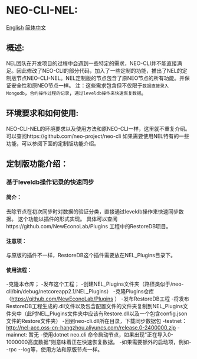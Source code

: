 # NEO-CLI-NEL:
[English](#en) [简体中文](#zh)

<a name="zh"></a>

## 概述:

NEL团队在开发项目的过程中会遇到一些特定的需求，NEO-CLI并不能直接满足。因此修改了NEO-CLI的部分代码，加入了一些定制的功能，推出了NEL的定制版节点NEO-CLI-NEL。NEL定制版的节点包含了原NEO节点的所有功能。并保证安全性和原NEO节点一样。
注：这些需求包含但不仅限于`数据直接录入Mongodb`，`合约操作过程的记录`，`通过leveldb操作来快速恢复数据`。

## 环境要求和如何使用:

NEO-CLI-NEL的环境要求以及使用方法和原NEO-CLI一样，这里就不重复介绍。可以查阅https://github.com/neo-project/neo-cli
如果需要使用NEL特有的一些功能，可以参阅下面的定制版功能介绍。

## 定制版功能介绍：
### 基于leveldb操作记录的快速同步
#### 简介：
去除节点在初次同步时对数据的验证分类，直接通过leveldb操作来快速同步数据。
这个功能以插件的形式实现。
具体可以查阅https://github.com/NewEconoLab/Plugins 工程中的RestoreDB项目。
#### 注意项：
与原版的插件不一样，RestoreDB这个插件需要放在NEL_Plugins目录下。
#### 使用流程：
-克隆本仓库；
-发布这个工程；
-创建NEL_Plugins文件夹（路径类似于/neo-cli/bin/debug/netcoreapp2.1/NEL_Plugins）
-克隆Plugins仓库（https://github.com/NewEconoLab/Plugins ）
-发布RestoreDB工程
-将发布RestoreDB工程生成的.dll文件以及包含配置文件的文件夹复制到NEL_Plugins文件夹中（此时NEL_Plugins文件夹中应该有Restore.dll以及一个包含config.json文件的Restore文件夹）
-回到neo-cli.dll所在目录，下载同步数据包 
 -testnet： http://nel-acc.oss-cn-hangzhou.aliyuncs.com/release.0-2400000.zip
 -mainnet: 暂无
-使用dotnet neo.cli 命令启动节点，如果出现"正在导入0-1000000高度数据"则意味着正在快速恢复数据。
	-如果需要额外的启动项，例如--rpc --log等，使用方法和原版节点一样。

